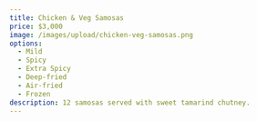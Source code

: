 ```yaml
---
title: Chicken & Veg Samosas
price: $3,000
image: /images/upload/chicken-veg-samosas.png
options:
  - Mild
  - Spicy
  - Extra Spicy
  - Deep-fried
  - Air-fried
  - Frozen
description: 12 samosas served with sweet tamarind chutney.
---
```

